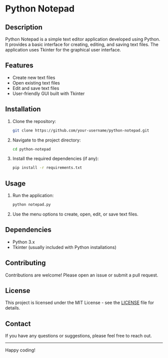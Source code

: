 # Python Notepad

## Description
Python Notepad is a simple text editor application developed using Python. It provides a basic interface for creating, editing, and saving text files. The application uses Tkinter for the graphical user interface.

## Features
- Create new text files
- Open existing text files
- Edit and save text files
- User-friendly GUI built with Tkinter

## Installation
1. Clone the repository:
    ```sh
    git clone https://github.com/your-username/python-notepad.git
    ```
2. Navigate to the project directory:
    ```sh
    cd python-notepad
    ```
3. Install the required dependencies (if any):
    ```sh
    pip install -r requirements.txt
    ```

## Usage
1. Run the application:
    ```sh
    python notepad.py
    ```
2. Use the menu options to create, open, edit, or save text files.

## Dependencies
- Python 3.x
- Tkinter (usually included with Python installations)

## Contributing
Contributions are welcome! Please open an issue or submit a pull request.

## License
This project is licensed under the MIT License - see the [LICENSE](LICENSE) file for details.

## Contact
If you have any questions or suggestions, please feel free to reach out.

---

Happy coding!

